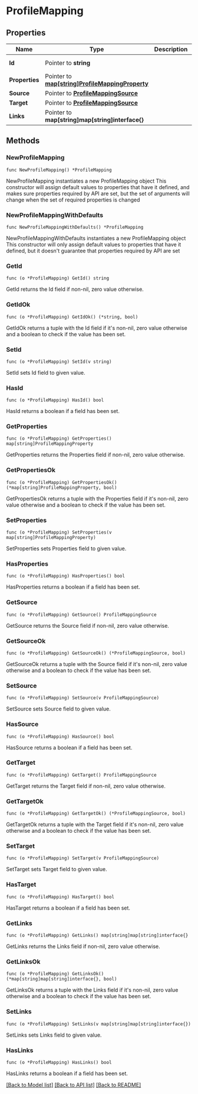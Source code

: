# ProfileMapping

## Properties

Name | Type | Description | Notes
------------ | ------------- | ------------- | -------------
**Id** | Pointer to **string** |  | [optional] [readonly] 
**Properties** | Pointer to [**map[string]ProfileMappingProperty**](ProfileMappingProperty.md) |  | [optional] [readonly] 
**Source** | Pointer to [**ProfileMappingSource**](ProfileMappingSource.md) |  | [optional] 
**Target** | Pointer to [**ProfileMappingSource**](ProfileMappingSource.md) |  | [optional] 
**Links** | Pointer to **map[string]map[string]interface{}** |  | [optional] [readonly] 

## Methods

### NewProfileMapping

`func NewProfileMapping() *ProfileMapping`

NewProfileMapping instantiates a new ProfileMapping object
This constructor will assign default values to properties that have it defined,
and makes sure properties required by API are set, but the set of arguments
will change when the set of required properties is changed

### NewProfileMappingWithDefaults

`func NewProfileMappingWithDefaults() *ProfileMapping`

NewProfileMappingWithDefaults instantiates a new ProfileMapping object
This constructor will only assign default values to properties that have it defined,
but it doesn't guarantee that properties required by API are set

### GetId

`func (o *ProfileMapping) GetId() string`

GetId returns the Id field if non-nil, zero value otherwise.

### GetIdOk

`func (o *ProfileMapping) GetIdOk() (*string, bool)`

GetIdOk returns a tuple with the Id field if it's non-nil, zero value otherwise
and a boolean to check if the value has been set.

### SetId

`func (o *ProfileMapping) SetId(v string)`

SetId sets Id field to given value.

### HasId

`func (o *ProfileMapping) HasId() bool`

HasId returns a boolean if a field has been set.

### GetProperties

`func (o *ProfileMapping) GetProperties() map[string]ProfileMappingProperty`

GetProperties returns the Properties field if non-nil, zero value otherwise.

### GetPropertiesOk

`func (o *ProfileMapping) GetPropertiesOk() (*map[string]ProfileMappingProperty, bool)`

GetPropertiesOk returns a tuple with the Properties field if it's non-nil, zero value otherwise
and a boolean to check if the value has been set.

### SetProperties

`func (o *ProfileMapping) SetProperties(v map[string]ProfileMappingProperty)`

SetProperties sets Properties field to given value.

### HasProperties

`func (o *ProfileMapping) HasProperties() bool`

HasProperties returns a boolean if a field has been set.

### GetSource

`func (o *ProfileMapping) GetSource() ProfileMappingSource`

GetSource returns the Source field if non-nil, zero value otherwise.

### GetSourceOk

`func (o *ProfileMapping) GetSourceOk() (*ProfileMappingSource, bool)`

GetSourceOk returns a tuple with the Source field if it's non-nil, zero value otherwise
and a boolean to check if the value has been set.

### SetSource

`func (o *ProfileMapping) SetSource(v ProfileMappingSource)`

SetSource sets Source field to given value.

### HasSource

`func (o *ProfileMapping) HasSource() bool`

HasSource returns a boolean if a field has been set.

### GetTarget

`func (o *ProfileMapping) GetTarget() ProfileMappingSource`

GetTarget returns the Target field if non-nil, zero value otherwise.

### GetTargetOk

`func (o *ProfileMapping) GetTargetOk() (*ProfileMappingSource, bool)`

GetTargetOk returns a tuple with the Target field if it's non-nil, zero value otherwise
and a boolean to check if the value has been set.

### SetTarget

`func (o *ProfileMapping) SetTarget(v ProfileMappingSource)`

SetTarget sets Target field to given value.

### HasTarget

`func (o *ProfileMapping) HasTarget() bool`

HasTarget returns a boolean if a field has been set.

### GetLinks

`func (o *ProfileMapping) GetLinks() map[string]map[string]interface{}`

GetLinks returns the Links field if non-nil, zero value otherwise.

### GetLinksOk

`func (o *ProfileMapping) GetLinksOk() (*map[string]map[string]interface{}, bool)`

GetLinksOk returns a tuple with the Links field if it's non-nil, zero value otherwise
and a boolean to check if the value has been set.

### SetLinks

`func (o *ProfileMapping) SetLinks(v map[string]map[string]interface{})`

SetLinks sets Links field to given value.

### HasLinks

`func (o *ProfileMapping) HasLinks() bool`

HasLinks returns a boolean if a field has been set.


[[Back to Model list]](../README.md#documentation-for-models) [[Back to API list]](../README.md#documentation-for-api-endpoints) [[Back to README]](../README.md)


